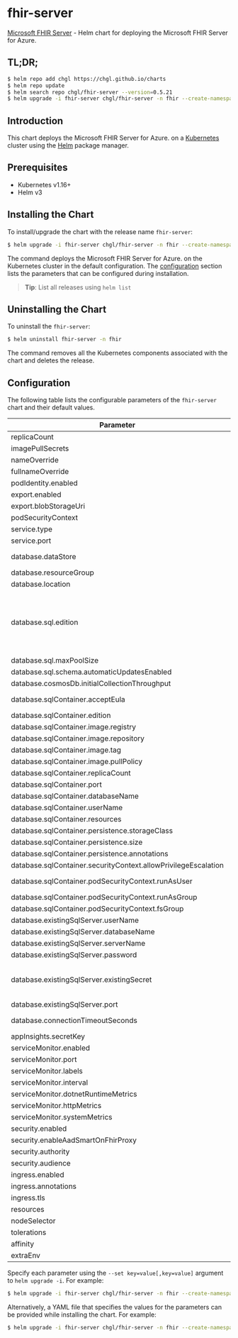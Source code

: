 # fhir-server

[Microsoft FHIR Server](https://github.com/OHDSI) - Helm chart for deploying the Microsoft FHIR Server for Azure.

## TL;DR;

```bash
$ helm repo add chgl https://chgl.github.io/charts
$ helm repo update
$ helm search repo chgl/fhir-server --version=0.5.21
$ helm upgrade -i fhir-server chgl/fhir-server -n fhir --create-namespace --version=0.5.21
```

## Introduction

This chart deploys the Microsoft FHIR Server for Azure. on a [Kubernetes](http://kubernetes.io) cluster using the [Helm](https://helm.sh) package manager.

## Prerequisites

- Kubernetes v1.16+
- Helm v3

## Installing the Chart

To install/upgrade the chart with the release name `fhir-server`:

```bash
$ helm upgrade -i fhir-server chgl/fhir-server -n fhir --create-namespace --version=0.5.21
```

The command deploys the Microsoft FHIR Server for Azure. on the Kubernetes cluster in the default configuration. The [configuration](#configuration) section lists the parameters that can be configured during installation.

> **Tip**: List all releases using `helm list`

## Uninstalling the Chart

To uninstall the `fhir-server`:

```bash
$ helm uninstall fhir-server -n fhir
```

The command removes all the Kubernetes components associated with the chart and deletes the release.

## Configuration

The following table lists the configurable parameters of the `fhir-server` chart and their default values.

| Parameter                                                      | Description                                                                                                                                                                                                                               | Default                                                     |
| -------------------------------------------------------------- | ----------------------------------------------------------------------------------------------------------------------------------------------------------------------------------------------------------------------------------------- | ----------------------------------------------------------- |
| replicaCount                                                   |                                                                                                                                                                                                                                           | <code>1</code>                                              |
| imagePullSecrets                                               |                                                                                                                                                                                                                                           | <code>[]</code>                                             |
| nameOverride                                                   |                                                                                                                                                                                                                                           | <code>""</code>                                             |
| fullnameOverride                                               |                                                                                                                                                                                                                                           | <code>""</code>                                             |
| podIdentity.enabled                                            |                                                                                                                                                                                                                                           | <code>false</code>                                          |
| export.enabled                                                 |                                                                                                                                                                                                                                           | <code>false</code>                                          |
| export.blobStorageUri                                          |                                                                                                                                                                                                                                           | <code>https://mystorageaccount.blob.core.windows.net</code> |
| podSecurityContext                                             |                                                                                                                                                                                                                                           | <code>{}</code>                                             |
| service.type                                                   |                                                                                                                                                                                                                                           | <code>ClusterIP</code>                                      |
| service.port                                                   |                                                                                                                                                                                                                                           | <code>80</code>                                             |
| database.dataStore                                             | options: ExistingSqlServer, SqlServer, SqlContainer, CosmosDb                                                                                                                                                                             | <code>"SqlServer"</code>                                    |
| database.resourceGroup                                         |                                                                                                                                                                                                                                           | <code>""</code>                                             |
| database.location                                              |                                                                                                                                                                                                                                           | <code>""</code>                                             |
| database.sql.edition                                           | 0: Basic 1: Business 2: BusinessCritical 3: DataWarehouse 4: Free 5: GeneralPurpose 6: Hyperscale 7: Premium More at https://godoc.org/github.com/Azure/azure-sdk-for-go/services/preview/sql/mgmt/2015-05-01-preview/sql#DatabaseEdition | <code>5</code>                                              |
| database.sql.maxPoolSize                                       |                                                                                                                                                                                                                                           | <code>100</code>                                            |
| database.sql.schema.automaticUpdatesEnabled                    |                                                                                                                                                                                                                                           | <code>true</code>                                           |
| database.cosmosDb.initialCollectionThroughput                  |                                                                                                                                                                                                                                           | <code>"400"</code>                                          |
| database.sqlContainer.acceptEula                               | Accept EULA when deploying with --set database.sqlContainer.acceptEula="Y"                                                                                                                                                                | <code>"n"</code>                                            |
| database.sqlContainer.edition                                  |                                                                                                                                                                                                                                           | <code>"Developer"</code>                                    |
| database.sqlContainer.image.registry                           |                                                                                                                                                                                                                                           | <code>mcr.microsoft.com</code>                              |
| database.sqlContainer.image.repository                         |                                                                                                                                                                                                                                           | <code>mssql/server</code>                                   |
| database.sqlContainer.image.tag                                |                                                                                                                                                                                                                                           | <code>2019-latest</code>                                    |
| database.sqlContainer.image.pullPolicy                         |                                                                                                                                                                                                                                           | <code>IfNotPresent</code>                                   |
| database.sqlContainer.replicaCount                             |                                                                                                                                                                                                                                           | <code>1</code>                                              |
| database.sqlContainer.port                                     |                                                                                                                                                                                                                                           | <code>1433</code>                                           |
| database.sqlContainer.databaseName                             |                                                                                                                                                                                                                                           | <code>FHIR</code>                                           |
| database.sqlContainer.userName                                 |                                                                                                                                                                                                                                           | <code>sa</code>                                             |
| database.sqlContainer.resources                                |                                                                                                                                                                                                                                           | <code>{}</code>                                             |
| database.sqlContainer.persistence.storageClass                 |                                                                                                                                                                                                                                           | <code>""</code>                                             |
| database.sqlContainer.persistence.size                         |                                                                                                                                                                                                                                           | <code>8Gi</code>                                            |
| database.sqlContainer.persistence.annotations                  |                                                                                                                                                                                                                                           | <code>{}</code>                                             |
| database.sqlContainer.securityContext.allowPrivilegeEscalation |                                                                                                                                                                                                                                           | <code>false</code>                                          |
| database.sqlContainer.podSecurityContext.runAsUser             | mssql container has user mssql defined with id 10001                                                                                                                                                                                      | <code>10001</code>                                          |
| database.sqlContainer.podSecurityContext.runAsGroup            |                                                                                                                                                                                                                                           | <code>10001</code>                                          |
| database.sqlContainer.podSecurityContext.fsGroup               |                                                                                                                                                                                                                                           | <code>10001</code>                                          |
| database.existingSqlServer.userName                            |                                                                                                                                                                                                                                           | <code>sa</code>                                             |
| database.existingSqlServer.databaseName                        |                                                                                                                                                                                                                                           | <code>FHIR</code>                                           |
| database.existingSqlServer.serverName                          |                                                                                                                                                                                                                                           | <code>mymssql-mssql-linux.default</code>                    |
| database.existingSqlServer.password                            |                                                                                                                                                                                                                                           | <code>fhir</code>                                           |
| database.existingSqlServer.existingSecret                      | name of a pre-created secret to retrieve the SQL Server's password. the secret must have a key named `DATABASEPASSWORD` with the password as its value.                                                                                   | <code>""</code>                                             |
| database.existingSqlServer.port                                |                                                                                                                                                                                                                                           | <code>1433</code>                                           |
| database.connectionTimeoutSeconds                              | sets the connection timeout (`Connection Timeout` parameter of the connection string)                                                                                                                                                     | <code>30</code>                                             |
| appInsights.secretKey                                          |                                                                                                                                                                                                                                           | <code>"instrumentationKey"</code>                           |
| serviceMonitor.enabled                                         |                                                                                                                                                                                                                                           | <code>false</code>                                          |
| serviceMonitor.port                                            |                                                                                                                                                                                                                                           | <code>1234</code>                                           |
| serviceMonitor.labels                                          |                                                                                                                                                                                                                                           | <code>{}</code>                                             |
| serviceMonitor.interval                                        | prometheus: monitor                                                                                                                                                                                                                       | <code>30s</code>                                            |
| serviceMonitor.dotnetRuntimeMetrics                            |                                                                                                                                                                                                                                           | <code>true</code>                                           |
| serviceMonitor.httpMetrics                                     |                                                                                                                                                                                                                                           | <code>true</code>                                           |
| serviceMonitor.systemMetrics                                   |                                                                                                                                                                                                                                           | <code>true</code>                                           |
| security.enabled                                               |                                                                                                                                                                                                                                           | <code>false</code>                                          |
| security.enableAadSmartOnFhirProxy                             |                                                                                                                                                                                                                                           | <code>false</code>                                          |
| security.authority                                             |                                                                                                                                                                                                                                           | <code>null</code>                                           |
| security.audience                                              |                                                                                                                                                                                                                                           | <code>null</code>                                           |
| ingress.enabled                                                |                                                                                                                                                                                                                                           | <code>false</code>                                          |
| ingress.annotations                                            |                                                                                                                                                                                                                                           | <code>{}</code>                                             |
| ingress.tls                                                    |                                                                                                                                                                                                                                           | <code>[]</code>                                             |
| resources                                                      |                                                                                                                                                                                                                                           | <code>{}</code>                                             |
| nodeSelector                                                   |                                                                                                                                                                                                                                           | <code>{}</code>                                             |
| tolerations                                                    |                                                                                                                                                                                                                                           | <code>[]</code>                                             |
| affinity                                                       |                                                                                                                                                                                                                                           | <code>{}</code>                                             |
| extraEnv                                                       | add additional environment variables                                                                                                                                                                                                      | <code>[]</code>                                             |

Specify each parameter using the `--set key=value[,key=value]` argument to `helm upgrade -i`. For example:

```bash
$ helm upgrade -i fhir-server chgl/fhir-server -n fhir --create-namespace --version=0.5.21 --set replicaCount=1
```

Alternatively, a YAML file that specifies the values for the parameters can be provided while
installing the chart. For example:

```bash
$ helm upgrade -i fhir-server chgl/fhir-server -n fhir --create-namespace --version=0.5.21 --values values.yaml
```
